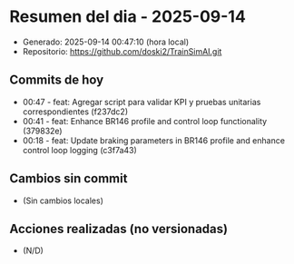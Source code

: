 # Resumen del dia - 2025-09-14

- Generado: 2025-09-14 00:47:10 (hora local)
- Repositorio: https://github.com/doski2/TrainSimAI.git

## Commits de hoy

- 00:47 - feat: Agregar script para validar KPI y pruebas unitarias correspondientes (f237dc2)
- 00:41 - feat: Enhance BR146 profile and control loop functionality (379832e)
- 00:18 - feat: Update braking parameters in BR146 profile and enhance control loop logging (c3f7a43)

## Cambios sin commit

- (Sin cambios locales)

## Acciones realizadas (no versionadas)

- (N/D)
